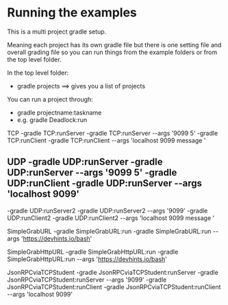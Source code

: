 # Running the examples #
This is a multi project gradle setup. 

Meaning each project has its own gradle file but there is one setting file and overall grading file so you can run things from the example folders or from the top level folder. 

In the top level folder: 
 - gradle projects
 ==> gives you a list of projects

You can run a project through:
 - gradle projectname:taskname
 - e.g. gradle Deadlock:run

TCP
  -gradle TCP:runServer
    -gradle TCP:runServer --args '9099 5'
  -gradle TCP:runClient
    -gradle TCP:runClient  --args 'localhost 9099 message '

UDP
  -gradle UDP:runServer
    -gradle UDP:runServer --args '9099 5'
  -gradle UDP:runClient
    -gradle UDP:runServer --args 'localhost 9099'
  - 
  -gradle UDP:runServer2
    -gradle UDP:runServer2 --args '9099'
  -gradle UDP:runClient2
    -gradle UDP:runClient2  --args 'localhost 9099 message '

SimpleGrabURL
  -gradle SimpleGrabURL:run
    -gradle SimpleGrabURL:run --args 'https://devhints.io/bash'

SimpleGrabHttpURL
  -gradle SimpleGrabHttpURL:run
    -gradle SimpleGrabHttpURL:run --args 'https://devhints.io/bash'

JsonRPCviaTCPStudent
  -gradle JsonRPCviaTCPStudent:runServer
    -gradle JsonRPCviaTCPStudent:runServer --args '9099'
  -gradle JsonRPCviaTCPStudent:runClient
    -gradle JsonRPCviaTCPStudent:runClient --args 'localhost 9099'
